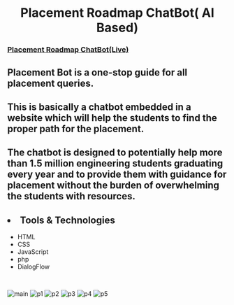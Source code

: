 <h1 align="center">Placement Roadmap ChatBot( AI Based)</h1>
<h3><a href="https://chabot.netlify.app/">Placement Roadmap ChatBot(Live)</a></h3>
<h2>Placement Bot is a one-stop guide for all placement queries.</h2>
<h2>This is basically a chatbot embedded in a website which will help the students to find the   proper path for the placement.</h2>
<h2>The chatbot is designed to potentially help more than 1.5 million engineering students graduating every year and to  provide them with guidance for placement without the burden of overwhelming the students with resources.</h2>
<h2><li>Tools & Technologies</li></h2>
<ul>
<li>HTML</li>
<li>CSS</li>
<li>JavaScript</li>
<li>php</li>
<li>DialogFlow</li>
 
</ul>
<br>

![main](https://user-images.githubusercontent.com/66803026/156731557-223e4fc3-de3e-4047-9c01-ad223603b255.jpeg)
![p1](https://user-images.githubusercontent.com/66803026/156731586-68f0dd9d-89c8-424e-801f-d4bba7efbbe6.jpeg)
![p2](https://user-images.githubusercontent.com/66803026/156731590-53f386cc-e53e-4569-9a61-3fdd6d1d5dff.jpeg)
![p3](https://user-images.githubusercontent.com/66803026/156731598-8662f485-82d1-48cf-a31b-bdfecb324eda.jpeg)
![p4](https://user-images.githubusercontent.com/66803026/156731608-9b07f436-7025-47e2-ba6d-49a8efa957ea.jpeg)
![p5](https://user-images.githubusercontent.com/66803026/156731622-7dfc7785-24fb-47e3-b897-30cbb41eb847.jpeg)
